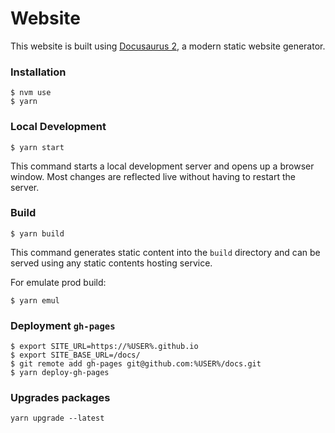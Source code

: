 # Website

This website is built using [Docusaurus 2](https://docusaurus.io/), a modern static website generator.

### Installation

```shell
$ nvm use
$ yarn
```

### Local Development

```shell
$ yarn start
```

This command starts a local development server and opens up a browser window. Most changes are reflected live without having to restart the server.

### Build

```shell
$ yarn build
```

This command generates static content into the `build` directory and can be served using any static contents hosting service.

For emulate prod build:
```shell
$ yarn emul
```

### Deployment `gh-pages`

```shell
$ export SITE_URL=https://%USER%.github.io
$ export SITE_BASE_URL=/docs/
$ git remote add gh-pages git@github.com:%USER%/docs.git
$ yarn deploy-gh-pages
```

### Upgrades packages

```shell
yarn upgrade --latest
```
